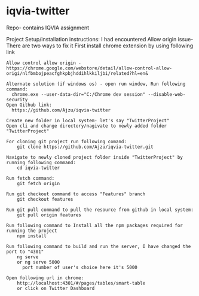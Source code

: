 # iqvia-twitter
Repo- contains IQVIA assignment

Project Setup/installation instructions:
  I had encountered Allow origin issue- There are two ways to fix it 
    First install chrome extension by using following link
    
    Allow control allow origin - https://chrome.google.com/webstore/detail/allow-control-allow-origi/nlfbmbojpeacfghkpbjhddihlkkiljbi/related?hl=en&
    
    Alternate solution (if windows os) - open run window, Run following command:
      chrome.exe --user-data-dir="C:/Chrome dev session" --disable-web-security
    Open Github link:
      https://github.com/Ajzu/iqvia-twitter
    
    Create new folder in local system- let's say "TwitterProject"
    Open cli and change directory/nagivate to newly added folder "TwitterProject"
    
    For cloning git project run following comand:
        git clone https://github.com/Ajzu/iqvia-twitter.git
    
    Navigate to newly cloned project folder inside "TwitterProject" by running following command:
        cd iqvia-twitter
    
    Run fetch command:
        git fetch origin
    
    Run git checkout command to access "Features" branch
        git checkout features
    
    Run git pull command to pull the resource from github in local system:
        git pull origin features
    
    Run following command to Install all the npm packages required for running the project
        npm install
    
    Run following command to build and run the server, I have changed the port to "4301"
        ng serve
        or ng serve 5000
          port number of user's choice here it's 5000
    
    Open following url in chrome:
        http://localhost:4301/#/pages/tables/smart-table
        or click on Twitter Dashboard
